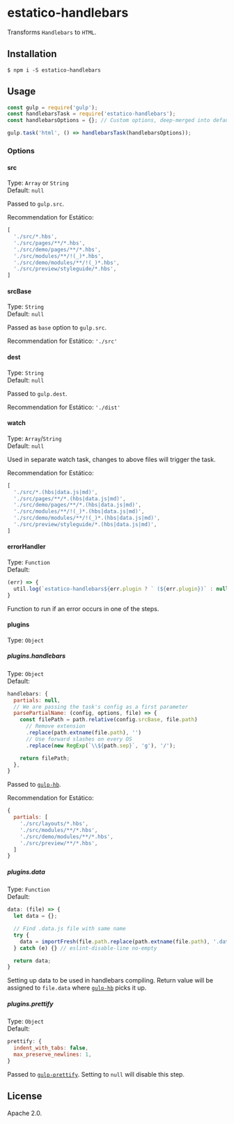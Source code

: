 # estatico-handlebars

Transforms `Handlebars` to `HTML`.

## Installation

```
$ npm i -S estatico-handlebars
```

## Usage

```js
const gulp = require('gulp');
const handlebarsTask = require('estatico-handlebars');
const handlebarsOptions = {}; // Custom options, deep-merged into defaults via _.merge

gulp.task('html', () => handlebarsTask(handlebarsOptions));
```

### Options

#### src

Type: `Array` or `String`<br>
Default: `null`

Passed to `gulp.src`.

Recommendation for Estático:
```js
[
  './src/*.hbs',
  './src/pages/**/*.hbs',
  './src/demo/pages/**/*.hbs',
  './src/modules/**/!(_)*.hbs',
  './src/demo/modules/**/!(_)*.hbs',
  './src/preview/styleguide/*.hbs',
]
```

#### srcBase

Type: `String`<br>
Default: `null`

Passed as `base` option to `gulp.src`.

Recommendation for Estático: `'./src'`

#### dest

Type: `String`<br>
Default: `null`

Passed to `gulp.dest`.

Recommendation for Estático: `'./dist'`

#### watch

Type: `Array`/`String`<br>
Default: `null`

Used in separate watch task, changes to above files will trigger the task.

Recommendation for Estático:
```js
[
  './src/*.(hbs|data.js|md)',
  './src/pages/**/*.(hbs|data.js|md)',
  './src/demo/pages/**/*.(hbs|data.js|md)',
  './src/modules/**/!(_)*.(hbs|data.js|md)',
  './src/demo/modules/**/!(_)*.(hbs|data.js|md)',
  './src/preview/styleguide/*.(hbs|data.js|md)',
]
```

#### errorHandler

Type: `Function`<br>
Default:
```js
(err) => {
  util.log(`estatico-handlebars${err.plugin ? ` (${err.plugin})` : null}`, util.colors.cyan(err.fileName), util.colors.red(err.message));
}
```

Function to run if an error occurs in one of the steps.

#### plugins

Type: `Object`

##### plugins.handlebars

Type: `Object`<br>
Default:
```js
handlebars: {
  partials: null,
  // We are passing the task's config as a first parameter
  parsePartialName: (config, options, file) => {
    const filePath = path.relative(config.srcBase, file.path)
      // Remove extension
      .replace(path.extname(file.path), '')
      // Use forward slashes on every OS
      .replace(new RegExp(`\\${path.sep}`, 'g'), '/');

    return filePath;
  },
}
```

Passed to [`gulp-hb`](https://www.npmjs.com/package/gulp-hb).

Recommendation for Estático:
```js
{
  partials: [
    './src/layouts/*.hbs',
    './src/modules/**/*.hbs',
    './src/demo/modules/**/*.hbs',
    './src/preview/**/*.hbs',
  ]
}
```

##### plugins.data

Type: `Function`<br>
Default:
```js
data: (file) => {
  let data = {};

  // Find .data.js file with same name
  try {
    data = importFresh(file.path.replace(path.extname(file.path), '.data.js'));
  } catch (e) {} // eslint-disable-line no-empty

  return data;
}
```

Setting up data to be used in handlebars compiling. Return value will be assigned to `file.data` where [`gulp-hb`](https://www.npmjs.com/package/gulp-hb) picks it up.

##### plugins.prettify

Type: `Object`<br>
Default:
```js
prettify: {
  indent_with_tabs: false,
  max_preserve_newlines: 1,
}
```

Passed to [`gulp-prettify`](https://www.npmjs.com/package/gulp-prettify). Setting to `null` will disable this step.

## License

Apache 2.0.
